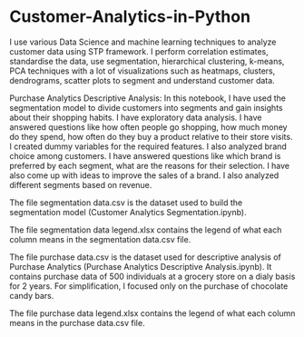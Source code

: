 # Customer-Analytics-in-Python
I use various Data Science and machine learning techniques to analyze customer data using STP framework. I perform correlation estimates, standardise the data, use segmentation, hierarchical clustering, k-means, PCA techniques with a lot of visualizations such as heatmaps, clusters, dendrograms, scatter plots to segment and understand customer data.

Purchase Analytics Descriptive Analysis: In this notebook, I have used the segmentation model to divide customers into segments and gain insights about their shopping habits. I have exploratory data analysis. I have answered questions like how often people go shopping, how much money do they spend, how often do they buy a product relative to their store visits. I created dummy variables for the required features. I also analyzed brand choice among customers. I have answered questions like which brand is preferred by each segment, what are the reasons for their selection. I have also come up with ideas to improve the sales of a brand. I also analyzed different segments based on revenue. 

The file segmentation data.csv is the dataset used to build the segmentation model (Customer Analytics Segmentation.ipynb).

The file segmentation data legend.xlsx contains the legend of what each column means in the segmentation data.csv file.

The file purchase data.csv is the dataset used for descriptive analysis of Purchase Analytics (Purchase Analytics Descriptive Analysis.ipynb). It contains purchase data of 500 individuals at a grocery store on a dialy basis for 2 years. For simplification, I focused only on the purchase of chocolate candy bars.

The file purchase data legend.xlsx contains the legend of what each column means in the purchase data.csv file.
